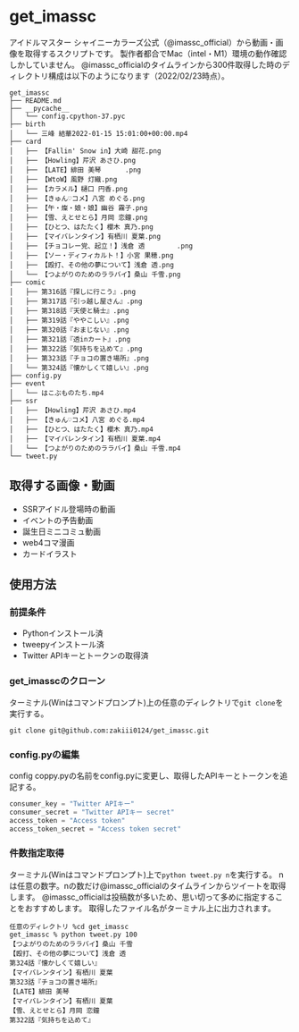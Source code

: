 # get_imassc
アイドルマスター シャイニーカラーズ公式（@imassc_official）から動画・画像を取得するスクリプトです。
製作者都合でMac（intel・M1）環境の動作確認しかしていません。
@imassc_officialのタイムラインから300件取得した時のディレクトリ構成は以下のようになります（2022/02/23時点）。
```
get_imassc
├── README.md
├── __pycache__
│   └── config.cpython-37.pyc
├── birth
│   └── 三峰 結華2022-01-15 15:01:00+00:00.mp4
├── card
│   ├── 【Fallin' Snow in】大崎 甜花.png
│   ├── 【Howling】芹沢 あさひ.png
│   ├── 【LATE】緋田 美琴      .png
│   ├── 【WtoW】風野 灯織.png
│   ├── 【カラメル】樋口 円香.png
│   ├── 【きゅん♡コメ】八宮 めぐる.png
│   ├── 【午・燦・娘・娘】幽谷 霧子.png
│   ├── 【雪、えとせとら】月岡 恋鐘.png
│   ├── 【ひとつ、はたたく】櫻木 真乃.png
│   ├── 【マイバレンタイン】有栖川 夏葉.png
│   ├── 【チョコレー党、起立！】浅倉 透        .png
│   ├── 【ソー・ディフィカルト！】小宮 果穂.png
│   ├── 【殴打、その他の夢について】浅倉 透.png
│   └── 【つよがりのためのララバイ】桑山 千雪.png
├── comic
│   ├── 第316話『探しに行こう』.png
│   ├── 第317話『引っ越し屋さん』.png
│   ├── 第318話『天使と騎士』.png
│   ├── 第319話『ややこしい』.png
│   ├── 第320話『おまじない』.png
│   ├── 第321話『透inカート』.png
│   ├── 第322話『気持ちを込めて』.png
│   ├── 第323話『チョコの置き場所』.png
│   └── 第324話『懐かしくて嬉しい』.png
├── config.py
├── event
│   └── はこぶものたち.mp4
├── ssr
│   ├── 【Howling】芹沢 あさひ.mp4
│   ├── 【きゅん♡コメ】八宮 めぐる.mp4
│   ├── 【ひとつ、はたたく】櫻木 真乃.mp4
│   ├── 【マイバレンタイン】有栖川 夏葉.mp4
│   └── 【つよがりのためのララバイ】桑山 千雪.mp4
└── tweet.py
```


## 取得する画像・動画
- SSRアイドル登場時の動画
- イベントの予告動画
- 誕生日ミニコミュ動画
- web4コマ漫画
- カードイラスト

## 使用方法

### 前提条件
- Pythonインストール済
- tweepyインストール済
- Twitter APIキーとトークンの取得済


### get_imasscのクローン
ターミナル(Winはコマンドプロンプト)上の任意のディレクトリで`git clone`を実行する。
```ターミナル
git clone git@github.com:zakiii0124/get_imassc.git
```

### config.pyの編集
config coppy.pyの名前をconfig.pyに変更し、取得したAPIキーとトークンを追記する。
```config.py
consumer_key = "Twitter APIキー"
consumer_secret = "Twitter APIキー secret"
access_token = "Access token"
access_token_secret = "Access token secret"
```

### 件数指定取得
ターミナル(Winはコマンドプロンプト)上で`python tweet.py n`を実行する。
nは任意の数字。nの数だけ@imassc_officialのタイムラインからツイートを取得します。
@imassc_officialは投稿数が多いため、思い切って多めに指定することをおすすめします。
取得したファイル名がターミナル上に出力されます。

```ターミナル
任意のディレクトリ %cd get_imassc
get_imassc % python tweet.py 100
【つよがりのためのララバイ】桑山 千雪
【殴打、その他の夢について】浅倉 透
第324話『懐かしくて嬉しい』
【マイバレンタイン】有栖川 夏葉
第323話『チョコの置き場所』
【LATE】緋田 美琴
【マイバレンタイン】有栖川 夏葉
【雪、えとせとら】月岡 恋鐘
第322話『気持ちを込めて』
```